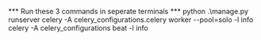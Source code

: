 *** Run these 3 commands in seperate terminals ***
python .\manage.py runserver
celery -A celery_configurations.celery worker --pool=solo -l info
celery -A celery_configurations beat -l info